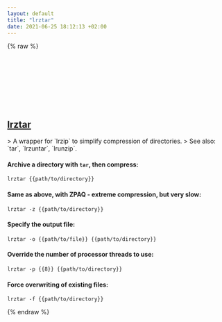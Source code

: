 ```yaml
---
layout: default
title: "lrztar"
date: 2021-06-25 18:12:13 +02:00
---
```

{% raw %}
<h2 id="lrztar">
  <a href="/en/linux/lrztar.html">lrztar</a> <a href="#lrztar"><svg class="icon">
    <use href="/assets/images/unicode_sprite.svg#link" />
  </svg></a>
</h2>
> A wrapper for `lrzip` to simplify compression of directories.
> See also: `tar`, `lrzuntar`, `lrunzip`.

#### Archive a directory with `tar`, then compress:
```shell
lrztar {{path/to/directory}}
```
#### Same as above, with ZPAQ - extreme compression, but very slow:
```shell
lrztar -z {{path/to/directory}}
```
#### Specify the output file:
```shell
lrztar -o {{path/to/file}} {{path/to/directory}}
```
#### Override the number of processor threads to use:
```shell
lrztar -p {{8}} {{path/to/directory}}
```
#### Force overwriting of existing files:
```shell
lrztar -f {{path/to/directory}}
```
{% endraw %}